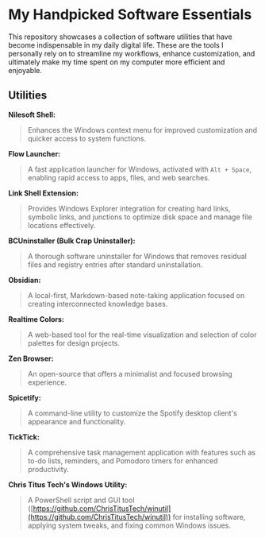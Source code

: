 # My Handpicked Software Essentials

This repository showcases a collection of software utilities that have become indispensable in my daily digital life. These are the tools I personally rely on to streamline my workflows, enhance customization, and ultimately make my time spent on my computer more efficient and enjoyable.

## Utilities

**Nilesoft Shell:**
> Enhances the Windows context menu for improved customization and quicker access to system functions.

**Flow Launcher:**
> A fast application launcher for Windows, activated with `Alt + Space`, enabling rapid access to apps, files, and web searches.

**Link Shell Extension:**
> Provides Windows Explorer integration for creating hard links, symbolic links, and junctions to optimize disk space and manage file locations effectively.

**BCUninstaller (Bulk Crap Uninstaller):**
> A thorough software uninstaller for Windows that removes residual files and registry entries after standard uninstallation.

**Obsidian:**
> A local-first, Markdown-based note-taking application focused on creating interconnected knowledge bases.

**Realtime Colors:**
> A web-based tool for the real-time visualization and selection of color palettes for design projects.

**Zen Browser:**
> An open-source that offers a minimalist and focused browsing experience.

**Spicetify:**
> A command-line utility to customize the Spotify desktop client's appearance and functionality.

**TickTick:**
> A comprehensive task management application with features such as to-do lists, reminders, and Pomodoro timers for enhanced productivity.

**Chris Titus Tech's Windows Utility:**
> A PowerShell script and GUI tool ([https://github.com/ChrisTitusTech/winutil](https://github.com/ChrisTitusTech/winutil)) for installing software, applying system tweaks, and fixing common Windows issues.
